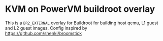 KVM on PowerVM buildroot overlay
================================

This is a `BR2_EXTERNAL` overlay for Buildroot for building host qemu, L1 guest and L2 guest images.  Config inspired by https://github.com/shenki/broomstick

